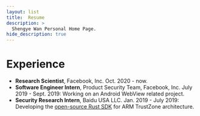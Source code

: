 ```yaml
---
layout: list
title:  Resume
description: >
  Shengye Wan Personal Home Page.
hide_description: true 
---
```


# Experience
* **Research Scientist**, Facebook, Inc. Oct. 2020 - now.
* **Software Engineer Intern**, Product Security Team, Facebook, Inc. July 2019 - Sept. 2019: Working on an Android WebView related project. 
* **Security Research Intern**, Baidu USA LLC. Jan. 2019 - July 2019: Developing the [open-source Rust SDK](https://github.com/mesalock-linux/rust-optee-trustzone-sdk) for ARM TrustZone architecture. 
